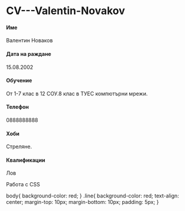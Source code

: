 # CV---Valentin-Novakov
<html>
  <head>
    <title>valentin.rossenov.novakov</title>
    <meta charset="utf-8">
    <link rel="stylesheet" href="style.css">
  </head>
  <body>
    <div class="line">
      <h4>Име</h4>
      <p>Валентин Новаков</p>
    </div>
    <div class="line">
      <h4>Дата на раждане</h4>
      <p>15.08.2002</p>
    </div>
    <div class="line">
      <h4>Обучение</h4>
      <p>От 1-7 клас в 12 СОУ.8 клас в ТУЕС компютърни мрежи.</p>
    </div>
    <div class="line">
      <h4>Телефон</h4>
      <p>0888888888</p>
    </div>
    <div class="line">
      <h4>Хоби</h4>
      <p>Стреляне.</p>
    </div>
    <div class="line">
      <h4>Квалификации</h4>
      <p>Лов</p>
      <p>Работа с CSS</p>
    </div>
  </body>
</html>



body{
  background-color: red;
}
.line{
  background-color: red;
  text-align: center;
  margin-top: 10px;
  margin-bottom: 10px;
  padding: 5px;
}
